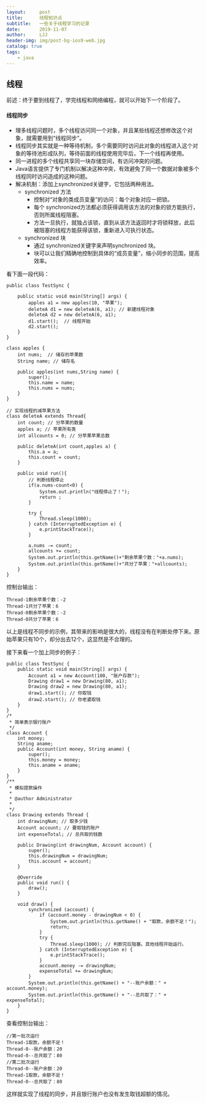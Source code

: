 ```yaml
---
layout:     post
title:      线程知识点
subtitle:   一些关于线程学习的记录
date:       2019-11-07
author:     LJJ
header-img: img/post-bg-ios9-web.jpg
catalog: true
tags:
    - java
---
```



## 线程
前述：终于要到线程了，学完线程和网络编程，就可以开始下一个阶段了。


#### 线程同步
- 理多线程问题时，多个线程访问同一个对象，并且某些线程还想修改这个对象，就需要用到“线程同步”。 
- 线程同步其实就是一种等待机制，多个需要同时访问此对象的线程进入这个对象的等待池形成队列，等待前面的线程使用完毕后，下一个线程再使用。
- 同一进程的多个线程共享同一块存储空间，有访问冲突的问题。
- Java语言提供了专门机制以解决这种冲突，有效避免了同一个数据对象被多个线程同时访问造成的这种问题。
- 解决机制：添加上synchronized关键字，它包括两种用法。
    - synchronized 方法
        - 控制对“对象的类成员变量”的访问：每个对象对应一把锁。
        - 每个 synchronized方法都必须获得调用该方法的对象的锁方能执行，否则所属线程阻塞。
        - 方法一旦执行，就独占该锁，直到从该方法返回时才将锁释放，此后被阻塞的线程方能获得该锁，重新进入可执行状态。
    - synchronized 块
        - 通过 synchronized关键字来声明synchronized 块。
        - 块可以让我们精确地控制到具体的“成员变量”，缩小同步的范围，提高效率。

看下面一段代码：

    public class TestSync {
    
    	public static void main(String[] args) {
    		apples a1 = new apples(10, "苹果");
    		deleteA d1 = new deleteA(6, a1); // 新建线程对象
    		deleteA d2 = new deleteA(6, a1);
    		d1.start();  // 线程开始
    		d2.start();
    	}
    }
    
    class apples {
    	int nums;  // 储存的苹果数
    	String name; // 储存名
    	
    	public apples(int nums,String name) {
    		super();
    		this.name = name;
    		this.nums = nums;
    	}
    }
    
    // 实现线程的减苹果方法
    class deleteA extends Thread{
    	int count; // 分苹果的数量
    	apples a; // 苹果所有类
    	int allcounts = 0; // 分苹果苹果总数
    	
    	public deleteA(int count,apples a) {
    		this.a = a;
    		this.count = count;
    	}
    	
    	public void run(){
    		// 判断线程停止
    		if(a.nums-count<0) {
    			System.out.println("线程停止了！");
    			return ;
    		}
    		
    		try {
    			Thread.sleep(1000);
    		} catch (InterruptedException e) {
    			e.printStackTrace();
    		}
    		
    		a.nums -= count;
    		allcounts += count;
    		System.out.println(this.getName()+"剩余苹果个数："+a.nums);
    		System.out.println(this.getName()+"共分了苹果："+allcounts);
    	}
    } 

控制台输出：

    Thread-1剩余苹果个数：-2
    Thread-1共分了苹果：6
    Thread-0剩余苹果个数：-2
    Thread-0共分了苹果：6

以上是线程不同步的示例，其带来的影响是很大的，线程没有在判断处停下来。原始苹果只有10个，却分出去12个，这显然是不合理的。

接下来看一个加上同步的例子：

    public class TestSync {
        public static void main(String[] args) {
            Account a1 = new Account(100, "账户存款");
            Drawing draw1 = new Drawing(80, a1);
            Drawing draw2 = new Drawing(80, a1);
            draw1.start(); // 你取钱
            draw2.start(); // 你老婆取钱
        }
    }
    /*
     * 简单表示银行账户
     */
    class Account {
        int money;
        String aname;
        public Account(int money, String aname) {
            super();
            this.money = money;
            this.aname = aname;
        }
    }
    /**
     * 模拟提款操作
     * 
     * @author Administrator
     *
     */
    class Drawing extends Thread {
        int drawingNum; // 取多少钱
        Account account; // 要取钱的账户
        int expenseTotal; // 总共取的钱数
     
        public Drawing(int drawingNum, Account account) {
            super();
            this.drawingNum = drawingNum;
            this.account = account;
        }
     
        @Override
        public void run() {
            draw();
        }
     
        void draw() {
            synchronized (account) {
                if (account.money - drawingNum < 0) {
                    System.out.println(this.getName() + "取款，余额不足！");
                    return;
                }
                try {
                    Thread.sleep(1000); // 判断完后阻塞。其他线程开始运行。
                } catch (InterruptedException e) {
                    e.printStackTrace();
                }
                account.money -= drawingNum;
                expenseTotal += drawingNum;
            }
            System.out.println(this.getName() + "--账户余额：" + account.money);
            System.out.println(this.getName() + "--总共取了：" + expenseTotal);
        }
    }
    
查看控制台输出：

    //第一批次运行
    Thread-1取款，余额不足！
    Thread-0--账户余额：20
    Thread-0--总共取了：80
    //第二批次运行
    Thread-0--账户余额：20
    Thread-1取款，余额不足！
    Thread-0--总共取了：80

这样就实现了线程的同步，并且银行账户也没有发生取钱超额的情况。
